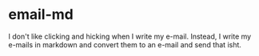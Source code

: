 email-md
========

I don't like clicking and hicking when I write my e-mail.
Instead, I write my e-mails in markdown and convert them to an e-mail and send that isht.
